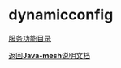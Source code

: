 # dynamicconfig

[服务功能目录](../../javamesh-agentcore/javamesh-agentcore-core/src/main/java/com/huawei/apm/core/service/dynamicconfig)

[定位 是什么]: todo
[功能 做什么]: todo
[使用方式 怎么做]: todo

[返回**Java-mesh**说明文档](../README.md)
